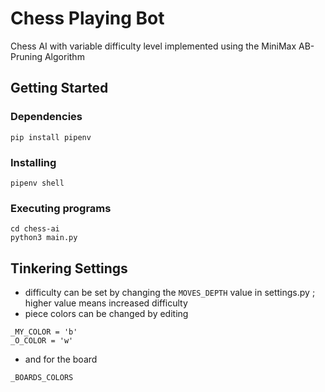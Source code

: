 # Chess Playing Bot

 Chess AI with  variable difficulty level implemented using the MiniMax AB-Pruning Algorithm


## Getting Started

### Dependencies
`pip install pipenv`

### Installing
`pipenv shell`

### Executing programs
```
cd chess-ai
python3 main.py
```

## Tinkering Settings
 - difficulty can be set by changing the `MOVES_DEPTH` value in settings.py ; higher value means increased difficulty
 - piece colors can be changed by editing 
 ```
_MY_COLOR = 'b'
_O_COLOR = 'w'
 ```
 - and for the board 
 ```
 _BOARDS_COLORS
 ```
